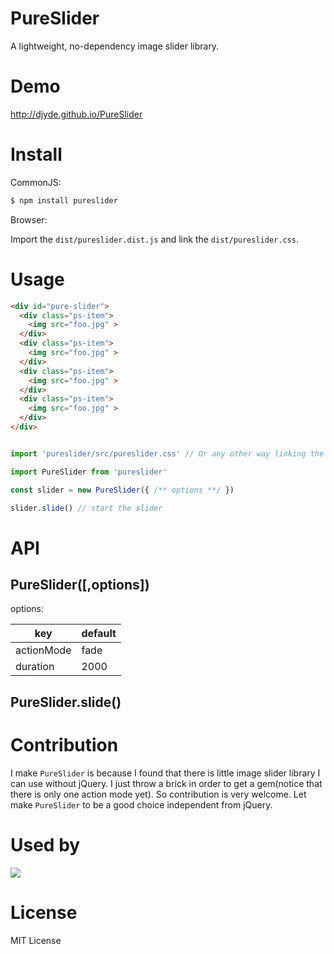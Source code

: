 # PureSlider

A lightweight, no-dependency image slider library.

# Demo

http://djyde.github.io/PureSlider

# Install

CommonJS:

```bash
$ npm install pureslider
```

Browser:

Import the `dist/pureslider.dist.js` and link the `dist/pureslider.css`. 

# Usage

```html
<div id="pure-slider">
  <div class="ps-item">
    <img src="foo.jpg" >
  </div>
  <div class="ps-item">
    <img src="foo.jpg" >
  </div>
  <div class="ps-item">
    <img src="foo.jpg" >
  </div>
  <div class="ps-item">
    <img src="foo.jpg" >
  </div>
</div>
```

```javascript

import 'pureslider/src/pureslider.css' // Or any other way linking the stylesheet

import PureSlider from 'pureslider'

const slider = new PureSlider({ /** options **/ })

slider.slide() // start the slider
```

# API

## PureSlider([,options])

options:

| key        | default |
|------------|---------|
| actionMode | fade    |
| duration   | 2000    |

## PureSlider.slide()

# Contribution

I make `PureSlider` is because I found that there is little image slider library I can use without jQuery. I just throw a brick in order to get a gem(notice that there is only one action mode yet). So contribution is very welcome. Let make `PureSlider` to be a good choice independent from jQuery.

# Used by

[![](https://dn-kiwistatic.qbox.me/liubai/v1/images/header-logo.jpg?imageView/2/w/300)](http://liubaiapp.com)

# License

MIT License